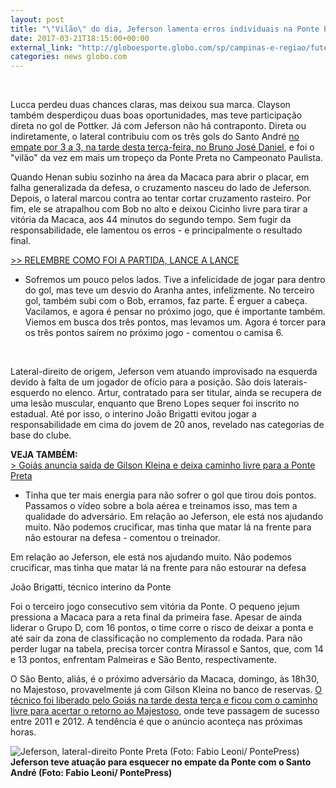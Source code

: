 ```yaml
---
layout: post
title: "\"Vilão\" do dia, Jeferson lamenta erros individuais na Ponte Preta: \"Faz parte\""
date: 2017-03-21T18:15:00+00:00
external_link: "http://globoesporte.globo.com/sp/campinas-e-regiao/futebol/times/ponte-preta/noticia/2017/03/vilao-do-dia-jeferson-lamenta-erros-individuais-na-ponte-preta-faz-parte.html"
categories: news globo.com
---
```

&nbsp;

Lucca perdeu duas chances claras, mas deixou sua marca. Clayson também desperdiçou duas boas oportunidades, mas teve participação direta no gol de Pottker. Já com Jeferson não há contraponto. Direta ou indiretamente, o lateral contribuiu com os três gols do Santo André [no empate por 3 a 3, na tarde desta terça-feira, no Bruno José Daniel](http://globoesporte.globo.com/sp/campinas-e-regiao/futebol/campeonato-paulista/jogo/21-03-2017/santo-andre-ponte-preta/), e foi o "vilão" da vez em mais um tropeço da Ponte Preta no Campeonato Paulista.&nbsp;

Quando Henan subiu sozinho na área da Macaca para abrir o placar, em falha generalizada da defesa, o cruzamento nasceu do lado de Jeferson. Depois, o lateral marcou contra ao tentar cortar cruzamento rasteiro. Por fim, ele se atrapalhou com Bob no alto e deixou Cicinho livre para tirar a vitória da Macaca, aos 44 minutos do segundo tempo. Sem fugir da responsabilidade, ele lamentou os erros - e principalmente o resultado final.&nbsp;

[\>\> RELEMBRE COMO FOI A PARTIDA, LANCE A LANCE](http://globoesporte.globo.com/sp/campinas-e-regiao/futebol/campeonato-paulista/jogo/21-03-2017/santo-andre-ponte-preta/)

- Sofremos um pouco pelos lados. Tive a infelicidade de jogar para dentro do gol, mas teve um desvio do Aranha antes, infelizmente. No terceiro gol, também subi com o Bob, erramos, faz parte. É erguer a cabeça. Vacilamos, e agora é pensar no próximo jogo, que é importante também. Viemos em busca dos três pontos, mas levamos um. Agora é torcer para os três pontos saírem no próximo jogo - comentou o camisa 6.&nbsp;

&nbsp;

Lateral-direito de origem, Jeferson vem atuando improvisado na esquerda devido à falta de um jogador de ofício para a posição. São dois laterais-esquerdo no elenco. Artur, contratado para ser titular, ainda se recupera de uma lesão muscular, enquanto que Breno Lopes sequer foi inscrito no estadual. Até por isso, o interino João Brigatti evitou jogar a responsabilidade em cima do jovem de 20 anos, revelado nas categorias de base do clube.

**VEJA TAMBÉM:**  
[\> Goiás anuncia saída de Gilson Kleina e deixa caminho livre para a Ponte Preta](http://globoesporte.globo.com/sp/campinas-e-regiao/futebol/noticia/2017/03/ponte-aguarda-liberacao-do-goias-para-anunciar-volta-de-gilson-kleina.html)

- Tinha que ter mais energia para não sofrer o gol que tirou dois pontos. Passamos o vídeo sobre a bola aérea e treinamos isso, mas tem a qualidade do adversário. Em relação ao Jeferson, ele está nos ajudando muito. Não podemos crucificar, mas tinha que matar lá na frente para não estourar na defesa - comentou o treinador.&nbsp;

Em relação ao Jeferson, ele está nos ajudando muito. Não podemos crucificar, mas tinha que matar lá na frente para não estourar na defesa&nbsp;

João Brigatti, técnico interino da Ponte

Foi o terceiro jogo consecutivo sem vitória da Ponte. O pequeno jejum pressiona a Macaca para a reta final da primeira fase. Apesar de ainda liderar o Grupo D, com 16 pontos, o time corre o risco de deixar a ponta e até sair da zona de classificação no complemento da rodada. Para não perder lugar na tabela, precisa torcer contra Mirassol e Santos, que, com 14 e 13 pontos, enfrentam Palmeiras e São Bento, respectivamente.&nbsp;

O São Bento, aliás, é o próximo adversário da Macaca, domingo, às 18h30, no Majestoso, provavelmente já com Gilson Kleina no banco de reservas. [O técnico foi liberado pelo Goiás na tarde desta terça e ficou com o caminho livre para acertar o retorno ao Majestoso](http://globoesporte.globo.com/sp/campinas-e-regiao/futebol/noticia/2017/03/ponte-aguarda-liberacao-do-goias-para-anunciar-volta-de-gilson-kleina.html), onde teve passagem de sucesso entre 2011 e 2012. A tendência é que o anúncio aconteça nas próximas horas.&nbsp;

 ![Jeferson, lateral-direito Ponte Preta (Foto: Fabio Leoni/ PontePress)](http://s2.glbimg.com/tXrmOtOGjssu7YvnLO5FE0ljjRU=/0x71:1000x592/690x360/s.glbimg.com/es/ge/f/original/2017/02/10/jeferson.2.jpg "Jeferson, lateral-direito Ponte Preta (Foto: Fabio Leoni/ PontePress)")**Jeferson teve atuação para esquecer no empate da Ponte com o Santo André (Foto: Fabio Leoni/ PontePress)**

